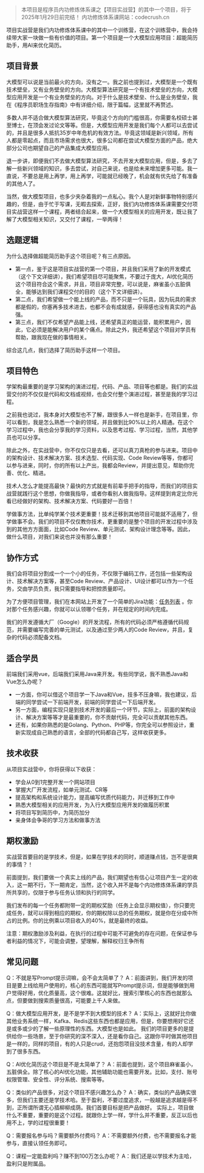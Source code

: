 > 本项目是程序员内功修炼体系课之【项目实战营】的其中一个项目，将于2025年1月29日前完结！
> 内功修炼体系课网站：codecrush.cn


项目实战营是我们内功修炼体系课中的其中一个训练营，在这个训练营中，我会持续带大家一块做一些有价值的项目。第一个项目是一个大模型应用项目：超能简历助手，用AI来优化简历。

## 项目背景
大模型可以说是当前最火的方向，没有之一。我之前也提到过，大模型是一个既有技术壁垒，又有业务壁垒的方向。大模型算法研究是一个有技术壁垒的方向，大模型应用开发是一个有业务壁垒的方向。对于什么是技术壁垒、什么是业务壁垒，我在《程序员职场生存指南》中有详细介绍，限于篇幅，这里就不再赘述。

多数人并不适合做大模型算法研究，毕竟这个方向的门槛很高，你需要名校硕士甚至博士，在顶会发过论文等等。但是，大模型应用开发是我们每个人都可以去尝试的，并且是很多人抵抗35岁中年危机的有效方法。毕竟这领域是新兴领域，所有人都是零起点，而且市场需求也很大，很多公司都在尝试大模型方面的产品，绝大部分公司也期望自己的产品集成大模型应用。

退一步讲，即便我们不去做大模型算法研究，不去开发大模型应用，但是，多去了解一些新兴领域的知识，多去尝试，对自己来说，也是给未来增加更多可能。我一直说，不要总是用上再学，用上再学，可能就已经晚了，机会就有优先给了有准备的其他人了。

当然，做大模型项目，也多少夹杂着我的一点私心。我个人是对新鲜事物特别感兴趣的，但是，由于忙于写课，无暇去探索，正好，我们内功修炼体系课需要交付项目实战营这样一个课程，两者结合起来，做一个大模型相关的应用开发，既让我了解了大模型相关知识，又交付了课程，一举两得！

## 选题逻辑
为什么选择做超能简历助手这个项目呢？有三点原因。
- 第一点，鉴于这是项目实战营的第一个项目，并且我们采用了新的开发模式（这个下文详细讲），我们希望项目尽可能聚焦，不要过于庞大，AI优化简历这个项目符合这个需求，并且，项目非常完整，可以说是，麻雀虽小五脏俱全，能够达到我们课程交付的目的（这个下文详细讲）。
- 第二点，我们希望做一个能上线的产品，而不只是一个玩具，因为玩具的需求都是假的，你塞再多技术进去，也都不会有成就感，获得感也没有真实的产品强。
- 第三点，我们不仅希望产品能上线，还希望真正的能运营，能积累用户，因此，它必须是能解决用户的某个痛点。除此之外，我还希望这个项目对学员有帮助，跟我现在做的事情相关。

综合这几点，我们选择了简历助手这样一个项目。

## 项目特色
学架构最重要的是学习架构的演进过程，代码、产品、项目等也都是。我们的实战营交付的不仅仅是代码和文档或视频，也会交付整个演进过程，甚至是我的学习过程。

之前我也说过，我本身对大模型也不了解，跟很多人一样也是新手，在项目里，你可以看到，我是怎么熟悉一个新的领域，并且做到比90%以上的人精通。在这个学习过程中，我也会分享我的学习资料，以及思考过程、学习过程，当然，其他学员也可以分享。

除此之外，在实战营中，你不仅仅只是去看，还可以真刀真枪的参与进来。项目中的架构设计、技术解决方案、技术选型、代码实现、Code Review等等，你都可以参与进来，同时，你的所有以上产出，我都会Review，并提出意见，帮助你完善、优化、精进。

技术人怎么才能提高最快？最快的方式就是有前辈手把手的指导，而我们的项目实战营就践行这个思想，你做我指导，或者你看别人做我指导。这样提到肯定比你光看已经做好的架构、技术解决方案、代码要好一百倍！

学做事方法，比单纯学某个技术更重要！技术迁移到其他项目可能就不适用了，但学做事不会。我们的项目不仅仅教你技术，更重要的是整个项目的开发过程中涉及到的其他方方面面，比如Code Review、单元测试、架构设计理念等等。因此，做什么项目，对我们来说也并没有那么重要！

## 协作方式
我们会将项目分割成一个一个小的任务，不仅限于编码工作，还包括一些架构设计、技术解决方案等，甚至Code Review、产品设计、UI设计都可以作为一个任务，交由学员负责，我只需要指导和把控质量即可。

为了方便项目管理，我们在本网站上开发了一个简单的Jira功能：[任务列表](https://www.codecrush.cn/practice/8228/task ) 。你对那个任务感兴趣，你就可以认领哪个任务，并在规定的时间内完成。

我们的开发遵循大厂（Google）的开发流程，所有的代码必须严格遵循代码规范，并需要编写完善的单元测试，以及通过至少两人的Code Review，并且，复杂的代码必须配备文档。

## 适合学员
前端我们采用vue，后端我们采用Java来开发。有些同学说，我不熟悉Java和Vue怎么办呢？

- 一方面，你可以借这个项目学一下Java和Vue，技多不压身嘛，我也建议，后端的同学尝试一下前端开发，前端的同学尝试一下后端开发。
- 另一方面，编程实现只是到技术开发的最后一个环节，实际上，前面的架构设计、解决方案等等才是最重要的，你不贡献代码，完全可以贡献其他东西。
- 还有，如果你熟悉的是Golang、Python、PHP等，你完全可以参照设计，重新实现成自己熟悉的语言，全部的代码都自己写，这样收获更多。

## 技术收获
从项目实战营中，你将获得以下收获：
- 学会从0到1完整开发一个网站项目
- 掌握大厂开发流程，如单元测试、CR等
- 提高架构和系统设计能力，提高编写优质代码能力，并迁移到工作中
- 熟悉大模型相关的应用开发，为入行大模型应用开发的做履历积累
- 将项目写到简历中，为简历加分
- 亲身体会争哥的学习方法和做事方法

## 期权激励
实战营首要目的是学技术，但是，如果在学技术的同时，顺道赚点钱，岂不是很爽的事情？！

前面提到，我们要做一个真实上线的产品，我们期望也有信心让项目产生一定的收入，这一期不行，下一期肯定，当然，这个收入并不是每个内功修炼体系课的学员所共享的，仅限于参与任务认领和执行的同学。

我们发布的每一个任务都附带一定的期权奖励（任务上会显示期权值），你只要完成任务，就可以得到相应的期权，你的期权除以总的任务期权，就是你在分成中所占的比例。你的比例乘以项目收入的40%，就是最终的收益。

注意：期权激励涉及利益，在执行的过程中可能不可避免的存在问题，在保证参与者利益的情况下，可能会调整，望理解，解释权归王争所有

## 常见问题

Q：不就是写Prompt提示词嘛，会不会太简单了？
A：前面讲到，我们开发的项目是要上线给用户使用的，核心的东西可能就写Prompt提示词，但是能够做到用户觉得好用，优化质量高，这个很难。这就好比，搜索引擎核心的东西也就那么点，但要做到搜索质量很高，可能要上千人来做。

Q：做大模型应用开发，是不是学不到大模型的技术？
A：实际上，这就好比你做其他业务系统一样，Kafka、Redis这些东西也都是应用，但是，你要想用好它还是或多或少的了解一些原理性的东西。大模型也是如此。
我们的项目更多的是提供给你一些场景，至于你研究的深不深入，还是看你自己。这跟你平时做其他项目是一样的，同样的项目，有的人只是crud，还抱怨项目没技术含量，有的人却学到了很多东西。

Q：AI优化简历这个项目是不是太简单了？
A：前面也提到，这个项目麻雀虽小，五脏俱全。除了核心的AI优化功能，其他辅助功能也需要开发。比如，支付、账号权限管理、安全性、评分系统、搜索等等。

Q：类似的产品很多，对这个项目不感兴趣怎么办？
A：确实，类似的产品确实很多，但我们主要还是学技术哈。至于盈利，不要过度追求，一般越是追求越是得不到，正所谓所谓无心插柳柳成荫。我们首要目标是把产品做好。
实际上，项目做什么不重要，重要的是这个过程。就跟你上学一样，学什么并不重要，反正以后也用不上，学的过程很重要！

Q：需要报名参与吗？需要额外付费吗？
A：不需要额外付费，也不需要报名才能参与，直接认领任务即可。

Q：课程一定能盈利吗？赚不到100万怎么办呢？
A：我们还是以学技术为主哈，盈利只是附属品。
